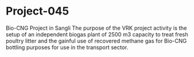 # Project-045
Bio-CNG Project in Sangli
The purpose of the VRK project activity is the setup of an independent biogas plant of 2500 m3 capacity to treat fresh poultry litter and the gainful use of recovered methane gas for Bio-CNG bottling purposes for use in the transport sector.
